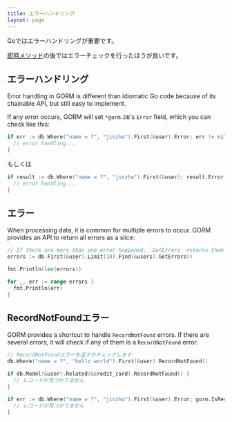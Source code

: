 ```yaml
---
title: エラーハンドリング
layout: page
---
```


Goではエラーハンドリングが重要です。

[即時メソッド](/docs/method_chaining.html#Immediate-Methods)の後ではエラーチェックを行ったほうが良いです。

## エラーハンドリング

Error handling in GORM is different than idiomatic Go code because of its chainable API, but still easy to implement.

If any error occurs, GORM will set `*gorm.DB`'s `Error` field, which you can check like this:

```go
if err := db.Where("name = ?", "jinzhu").First(&user).Error; err != nil {
  // error handling...
}
```

もしくは

```go
if result := db.Where("name = ?", "jinzhu").First(&user); result.Error != nil {
  // error handling...
}
```

## エラー

When processing data, it is common for multiple errors to occur. GORM provides an API to return all errors as a slice:

```go
// If there are more than one error happened, `GetErrors` returns them as `[]error`
errors := db.First(&user).Limit(10).Find(&users).GetErrors()

fmt.Println(len(errors))

for _, err := range errors {
  fmt.Println(err)
}
```

## RecordNotFoundエラー

GORM provides a shortcut to handle `RecordNotFound` errors. If there are several errors, it will check if any of them is a `RecordNotFound` error.

```go
// RecordNotFoundエラーを返すかチェックします
db.Where("name = ?", "hello world").First(&user).RecordNotFound()

if db.Model(&user).Related(&credit_card).RecordNotFound() {
  // レコードが見つかりません
}

if err := db.Where("name = ?", "jinzhu").First(&user).Error; gorm.IsRecordNotFoundError(err) {
  // レコードが見つかりません
}
```